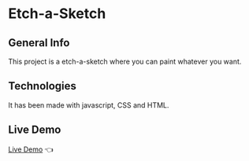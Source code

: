 # Etch-a-Sketch
## General Info
This project is a etch-a-sketch where you can paint whatever you want.
## Technologies
It has been made with javascript, CSS and HTML.
## Live Demo
[Live Demo](https://oscarote.github.io/etch-a-sketch/) :point_left: